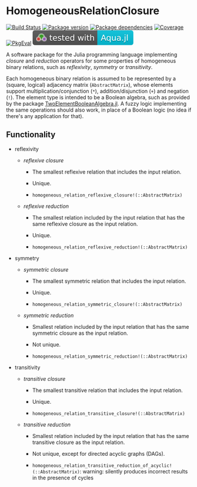 # HomogeneousRelationClosure

[![Build Status](https://github.com/nsajko/HomogeneousRelationClosure.jl/actions/workflows/CI.yml/badge.svg?branch=main)](https://github.com/nsajko/HomogeneousRelationClosure.jl/actions/workflows/CI.yml?query=branch%3Amain)
[![Package version](https://juliahub.com/docs/General/HomogeneousRelationClosure/stable/version.svg)](https://juliahub.com/ui/Packages/General/HomogeneousRelationClosure)
[![Package dependencies](https://juliahub.com/docs/General/HomogeneousRelationClosure/stable/deps.svg)](https://juliahub.com/ui/Packages/General/HomogeneousRelationClosure?t=2)
[![Coverage](https://codecov.io/gh/nsajko/HomogeneousRelationClosure.jl/branch/main/graph/badge.svg)](https://codecov.io/gh/nsajko/HomogeneousRelationClosure.jl)
[![PkgEval](https://JuliaCI.github.io/NanosoldierReports/pkgeval_badges/H/HomogeneousRelationClosure.svg)](https://JuliaCI.github.io/NanosoldierReports/pkgeval_badges/H/HomogeneousRelationClosure.html)
[![Aqua](https://raw.githubusercontent.com/JuliaTesting/Aqua.jl/master/badge.svg)](https://github.com/JuliaTesting/Aqua.jl)

A software package for the Julia programming language implementing *closure* and *reduction* operators for some properties of homogeneous binary relations, such as *reflexivity*, *symmetry* or *transitivity*.

Each homogeneous binary relation is assumed to be represented by a (square, logical) adjacency matrix (`AbstractMatrix`), whose elements support multiplication/conjunction (`*`), addition/disjunction (`+`) and negation (`!`). The element type is intended to be a Boolean algebra, such as provided by the package [TwoElementBooleanAlgebra.jl](https://github.com/nsajko/TwoElementBooleanAlgebra.jl). A fuzzy logic implementing the same operations should also work, in place of a Boolean logic (no idea if there's any application for that).

## Functionality

* reflexivity

    * *reflexive closure*

        * The smallest reflexive relation that includes the input relation.

        * Unique.

        * `homogeneous_relation_reflexive_closure!(::AbstractMatrix)`

    * *reflexive reduction*

        * The smallest relation included by the input relation that has the same reflexive closure as the input relation.

        * Unique.

        * `homogeneous_relation_reflexive_reduction!(::AbstractMatrix)`

* symmetry

    * *symmetric closure*

        * The smallest symmetric relation that includes the input relation.

        * Unique.

        * `homogeneous_relation_symmetric_closure!(::AbstractMatrix)`

    * *symmetric reduction*

        * Smallest relation included by the input relation that has the same symmetric closure as the input relation.

        * Not unique.

        * `homogeneous_relation_symmetric_reduction!(::AbstractMatrix)`

* transitivity

    * *transitive closure*

        * The smallest transitive relation that includes the input relation.

        * Unique.

        * `homogeneous_relation_transitive_closure!(::AbstractMatrix)`

    * *transitive reduction*

        * Smallest relation included by the input relation that has the same transitive closure as the input relation.

        * Not unique, except for directed acyclic graphs (DAGs).

        * `homogeneous_relation_transitive_reduction_of_acyclic!(::AbstractMatrix)`: warning: silently produces incorrect results in the presence of cycles
